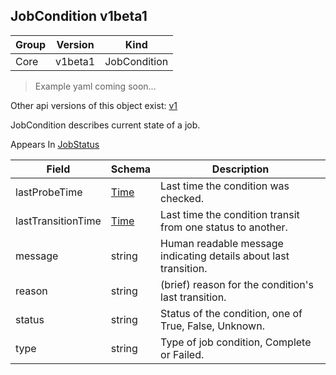 ## JobCondition v1beta1

Group        | Version     | Kind
------------ | ---------- | -----------
Core | v1beta1 | JobCondition

> Example yaml coming soon...

<aside class="notice">Other api versions of this object exist: <a href="#jobcondition-v1">v1</a> </aside>

JobCondition describes current state of a job.

<aside class="notice">
Appears In  <a href="#jobstatus-v1beta1">JobStatus</a> </aside>

Field        | Schema     | Description
------------ | ---------- | -----------
lastProbeTime | [Time](#time-unversioned) | Last time the condition was checked.
lastTransitionTime | [Time](#time-unversioned) | Last time the condition transit from one status to another.
message | string | Human readable message indicating details about last transition.
reason | string | (brief) reason for the condition's last transition.
status | string | Status of the condition, one of True, False, Unknown.
type | string | Type of job condition, Complete or Failed.

